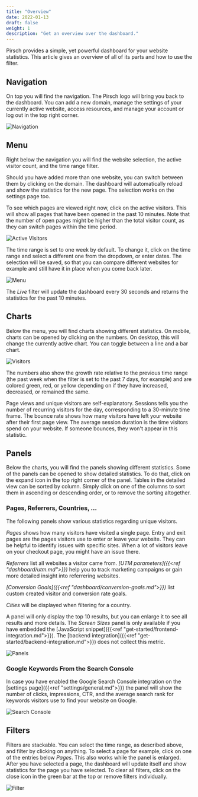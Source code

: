 ```yaml
---
title: "Overview"
date: 2022-01-13
draft: false
weight: 1
description: "Get an overview over the dashboard."
---
```


Pirsch provides a simple, yet powerful dashboard for your website statistics. This article gives an overview of all of its parts and how to use the filter.

## Navigation

On top you will find the navigation. The Pirsch logo will bring you back to the dashboard. You can add a new domain, manage the settings of your currently active website, access resources, and manage your account or log out in the top right corner.

![Navigation](/dashboard/navigation.png)

## Menu

Right below the navigation you will find the website selection, the active visitor count, and the time range filter.

Should you have added more than one website, you can switch between them by clicking on the domain. The dashboard will automatically reload and show the statistics for the new page. The selection works on the settings page too.

To see which pages are viewed right now, click on the active visitors. This will show all pages that have been opened in the past 10 minutes. Note that the number of open pages might be higher than the total visitor count, as they can switch pages within the time period.

![Active Visitors](/dashboard/active-visitors.png)

The time range is set to one week by default. To change it, click on the time range and select a different one from the dropdown, or enter dates. The selection will be saved, so that you can compare different websites for example and still have it in place when you come back later.

![Menu](/dashboard/menu.png)

The *Live* filter will update the dashboard every 30 seconds and returns the statistics for the past 10 minutes.

## Charts

Below the menu, you will find charts showing different statistics. On mobile, charts can be opened by clicking on the numbers. On desktop, this will change the currently active chart. You can toggle between a line and a bar chart.

![Visitors](/dashboard/visitors.png)

The numbers also show the growth rate relative to the previous time range (the past week when the filter is set to the past 7 days, for example) and are colored green, red, or yellow depending on if they have increased, decreased, or remained the same.

Page views and unique visitors are self-explanatory. Sessions tells you the number of recurring visitors for the day, corresponding to a 30-minute time frame. The bounce rate shows how many visitors have left your website after their first page view. The average session duration is the time visitors spend on your website. If someone bounces, they won't appear in this statistic.

## Panels

Below the charts, you will find the panels showing different statistics. Some of the panels can be opened to show detailed statistics. To do that, click on the expand icon in the top right corner of the panel. Tables in the detailed view can be sorted by column. Simply click on one of the columns to sort them in ascending or descending order, or to remove the sorting altogether.

### Pages, Referrers, Countries, ...

The following panels show various statistics regarding unique visitors.

*Pages* shows how many visitors have visited a single page. Entry and exit pages are the pages visitors use to enter or leave your website. They can be helpful to identify issues with specific sites. When a lot of visitors leave on your checkout page, you might have an issue there.

*Referrers* list all websites a visitor came from. *[UTM parameters]({{<ref "dashboard/utm.md">}})* help you to track marketing campaigns or gain more detailed insight into referrering websites.

*[Conversion Goals]({{<ref "dashboard/conversion-goals.md">}})* list custom created visitor and conversion rate goals.

*Cities* will be displayed when filtering for a country.

A panel will only display the top 10 results, but you can enlarge it to see all results and more details. The *Screen Sizes* panel is only available if you have embedded the [JavaScript snippet]({{<ref "get-started/frontend-integration.md">}}). The [backend integration]({{<ref "get-started/backend-integration.md">}}) does not collect this metric.

![Panels](/dashboard/panels.png)

### Google Keywords From the Search Console

In case you have enabled the Google Search Console integration on the [settings page]({{<ref "settings/general.md">}}) the panel will show the number of clicks, impressions, CTR, and the average search rank for keywords visitors use to find your website on Google.

![Search Console](/dashboard/search-console.png)

## Filters

Filters are stackable. You can select the time range, as described above, and filter by clicking on anything. To select a page for example, click on one of the entries below *Pages*. This also works while the panel is enlarged. After you have selected a page, the dashboard will update itself and show statistics for the page you have selected. To clear all filters, click on the close icon in the green bar at the top or remove filters individually.

![Filter](/dashboard/filter.png)
